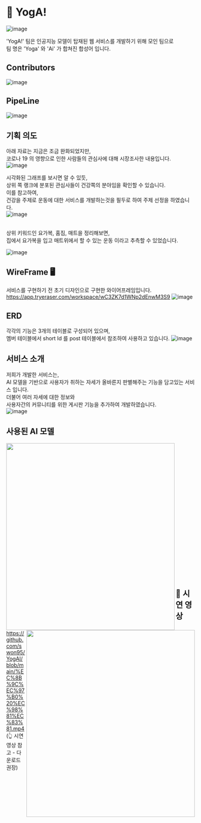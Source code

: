 
# 🧘 YogA!
![image](https://user-images.githubusercontent.com/96659041/205017829-1cf921ba-89be-4a3f-88c1-d02e85722086.png)


'YogA!' 팀은 인공지능 모델이 탑재된 웹 서비스를 개발하기 위해 모인 팀으로<br>
팀 명은 'Yoga' 와 'Ai' 가 합쳐진 합성어 입니다.<br>

## Contributors
![image](https://user-images.githubusercontent.com/96659041/205021051-ca7acd82-5f16-48ef-b8af-2cc40488812a.png)

## PipeLine
![image](https://user-images.githubusercontent.com/96659041/205020312-5abd2135-e86f-4650-aad6-b8d407e0f2bf.png)

## 기획 의도
아래 자료는 지금은 조금 완화되었지만,<br> 
코로나 19 의 영향으로 인한 사람들의 관심사에 대해 시장조사한 내용입니다.<br>
![image](https://user-images.githubusercontent.com/96659041/205029013-8fe2b07c-0a91-4153-a3f2-bda5e30ef3d5.png)

시각화된 그래프를 보시면 알 수 있듯,<br> 
상위 쪽 랭크에 분포된 관심사들이 건강쪽의 분야임을 확인할 수 있습니다. <br>
이를 참고하여,<br>
건강을 주제로 운동에 대한 서비스를 개발하는것을 필두로 하여 주제 선정을 하였습니다.<br>
![image](https://user-images.githubusercontent.com/96659041/205029200-f5b17f29-e69e-4f3f-80c2-e351bbf3b13e.png)

<br>
상위 키워드인 요가복, 홈짐, 매트을 정리해보면,<br>
집에서 요가복을 입고 매트위에서 할 수 있는 운동 이라고 추측할 수 있었습니다.<br>

![image](https://user-images.githubusercontent.com/96659041/205115596-0a2f25d5-1457-4a72-a8a8-0eacf561563e.png)
<br>

## WireFrame 🖥️
서비스를 구현하기 전 초기 디자인으로 구현한 와이어프레임입니다.<br>
https://app.tryeraser.com/workspace/wC3ZK7d1WNp2dEnwM3S9
![image](https://user-images.githubusercontent.com/96659041/205113831-a2336700-314e-45ef-9f82-879071b362f8.png)


## ERD
각각의 기능은 3개의 테이블로 구성되어 있으며,<br>
멤버 테이블에서 short Id 를 post 테이블에서 참조하여 사용하고 있습니다.
![image](https://user-images.githubusercontent.com/96659041/205116232-3a37df66-41e6-43b0-906f-7cebe2642f62.png)


## 서비스 소개
저희가 개발한 서비스는,<br>
AI 모델을 기반으로 사용자가 취하는 자세가 올바른지 판별해주는 기능을 담고있는 서비스 입니다.<br>
더불어 여러 자세에 대한 정보와<br>
사용자간의 커뮤니티를 위한 게시판 기능을 추가하여 개발하였습니다.<br>
![image](https://user-images.githubusercontent.com/96659041/205118367-cdaf409b-2391-4a9d-a130-09cea5e54c7e.png)


## 사용된 AI 모델
<div align='center'>
<image align="left" width="450" height="500" src='https://user-images.githubusercontent.com/96659041/205118931-c6510f75-188a-403a-9907-718473d33b63.png'/>
<image align="right" width="450" height="500" src='https://user-images.githubusercontent.com/96659041/205122655-c3f85443-a876-4fdd-aca1-3a21d2951041.png'/>
</div><br><br><br><br><br><br><br><br><br><br><br><br><br><br><br><br><br><br><br><br><br>

## 🎥 시연 영상
https://github.com/swon95/YogAI/blob/main/%EC%8B%9C%EC%97%B0%20%EC%98%81%EC%83%81.mp4<br>
(👆 시연 영상 참고 - 다운로드 권장)

